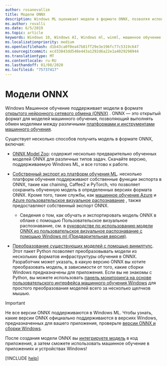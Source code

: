 ```yaml
---
author: rosanevallim
title: Модели ONNX
description: Windows ML оценивает модели в формате ONNX, позволяя использовать модели для обмена моделями между различными платформами и инструментами машинного обучения.
ms.author: rovalli
ms.date: 6/5/2019
ms.topic: article
keywords: Windows 10, Windows AI, Windows ml, winml, машинное обучение Windows, onnx
ms.localizationpriority: medium
ms.openlocfilehash: d1b43ca0f0ea47b81ff29e3e196fc77c5319c647
ms.sourcegitcommit: ecd33843dd548e443a1292d6a22e1a4029298944
ms.translationtype: MT
ms.contentlocale: ru-RU
ms.lasthandoff: 01/08/2020
ms.locfileid: "75737417"
---
```

# <a name="onnx-models"></a>Модели ONNX

Windows Машинное обучение поддерживает модели в формате [открытого нейронного сетевого обмена (ONNX)](https://onnx.ai/) . ONNX — это открытый формат для моделей машинного обучения, позволяющий выполнять обмен моделями между различными [платформами и инструментами машинного обучения](https://onnx.ai/supported-tools).

Существует несколько способов получить модель в формате ONNX, включая:

- [ONNX Model Zoo](https://github.com/onnx/models): содержит несколько предварительно обученных моделей ONNX для различных типов задач. Скачайте версию, поддерживаемую Windows ML, и все готово к работе.

- [Собственный экспорт из платформ обучения ML](https://onnx.ai/supported-tools). несколько платформ обучения поддерживают собственные функции экспорта в ONNX, такие как chaining, Caffee2 и PyTorch, что позволяет сохранить обученную модель в определенных версиях формата ONNX. Кроме того, такие службы, как [машинное обучение Azure](https://azure.microsoft.com/services/machine-learning-service/) и [Azure пользовательское визуальное распознавание](https://docs.microsoft.com/azure/cognitive-services/custom-vision-service/getting-started-build-a-classifier) , также предоставляют собственный экспорт ONNX.
    - Сведения о том, как обучать и экспортировать модель ONNX в облаке с помощью Пользовательское визуальное распознавание, см. в [руководстве по использованию модели ONNX из пользовательское визуальное распознавание с помощью Windows ml (Предварительная версия)](https://docs.microsoft.com/azure/cognitive-services/custom-vision-service/custom-vision-onnx-windows-ml).

- [Преобразование существующих моделей с помощью винмлтулс](https://docs.microsoft.com/windows/ai/windows-ml/convert-model-winmltools). Этот пакет Python позволяет преобразовывать модели из нескольких форматов инфраструктуры обучения в ONNX. Разработчик может указать, в какую версию ONNX вы хотите преобразовать модель, в зависимости от того, какие сборки Windows предназначены для приложения. Если вы не знакомы с Python, вы можете использовать [панель мониторинга на основе пользовательского интерфейса машинного обучения Windows](https://github.com/Microsoft/Windows-Machine-Learning/tree/master/Tools/WinMLDashboard) для простого преобразования моделей всего за несколько щелчков мышью.

> [!IMPORTANT]
> Не все версии ONNX поддерживаются в Windows ML. Чтобы узнать, какие версии ONNX официально поддерживаются в версиях Windows, предназначенных для вашего приложения, проверьте [версии ONNX и сборки Windows](onnx-versions.md).

После создания модели ONNX вы [интегрируете модель](https://docs.microsoft.com/windows/ai/windows-ml/integrate-model) в код приложения, а затем сможете использовать машинное обучение в приложениях и устройствах Windows!

[!INCLUDE [help](../includes/get-help.md)]
